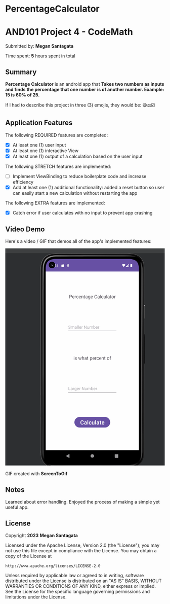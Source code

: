 # PercentageCalculator
<!-- (This is a comment) INSTRUCTIONS: Go through this page and fill out any **bolded** entries with their correct values.-->

# AND101 Project 4 - CodeMath

Submitted by: **Megan Santagata**

Time spent: **5** hours spent in total

## Summary

**Percentage Calculator** is an android app that **Takes two numbers as inputs and finds the percentage that one number is of another number. Example: 15 is 60% of 25.**

If I had to describe this project in three (3) emojis, they would be: 😄⚖️☑️

## Application Features

<!-- (This is a comment) Please be sure to change the [ ] to [x] for any features you completed.  If a feature is not checked [x], you might miss the points for that item! -->

The following REQUIRED features are completed:

- [X] At least one (1) user input
- [X] At least one (1) interactive View
- [X] At least one (1) output of a calculation based on the user input

The following STRETCH features are implemented:

- [ ] Implement ViewBinding to reduce boilerplate code and increase efficiency
- [X] Add at least one (1) additional functionality: added a reset button so user can easily start a new calculation without restarting the app

The following EXTRA features are implemented:

- [X] Catch error if user calculates with no input to prevent app crashing

## Video Demo

Here's a video / GIF that demos all of the app's implemented features:

<img src='./AND101P4.gif' title='Video Demo' width='' alt='Video Demo' />

GIF created with **ScreenToGif**

<!-- Recommended tools:
- [Kap](https://getkap.co/) for macOS
- [ScreenToGif](https://www.screentogif.com/) for Windows
- [peek](https://github.com/phw/peek) for Linux. -->

## Notes

Learned about error handling. Enjoyed the process of making a simple yet useful app.

## License

Copyright **2023** **Megan Santagata**

Licensed under the Apache License, Version 2.0 (the "License");
you may not use this file except in compliance with the License.
You may obtain a copy of the License at

    http://www.apache.org/licenses/LICENSE-2.0

Unless required by applicable law or agreed to in writing, software
distributed under the License is distributed on an "AS IS" BASIS,
WITHOUT WARRANTIES OR CONDITIONS OF ANY KIND, either express or implied.
See the License for the specific language governing permissions and
limitations under the License.
